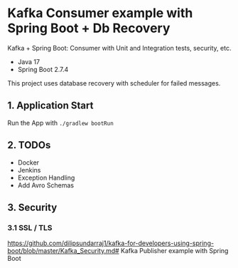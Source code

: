 # Kafka Consumer example with Spring Boot + Db Recovery
Kafka + Spring Boot: Consumer with Unit and Integration tests, security, etc.
- Java 17
- Spring Boot 2.7.4

This project uses database recovery with scheduler for failed messages.
## 1. Application Start
Run the App with `./gradlew bootRun`

## 2. TODOs
- Docker
- Jenkins
- Exception Handling
- Add Avro Schemas

## 3. Security
### 3.1 SSL / TLS
https://github.com/dilipsundarraj1/kafka-for-developers-using-spring-boot/blob/master/Kafka_Security.md# Kafka Publisher example with Spring Boot
